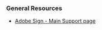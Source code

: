 ### General Resources

* [Adobe Sign - Main Support page](https://helpx.adobe.com/support/sign.html:target="_blank")

